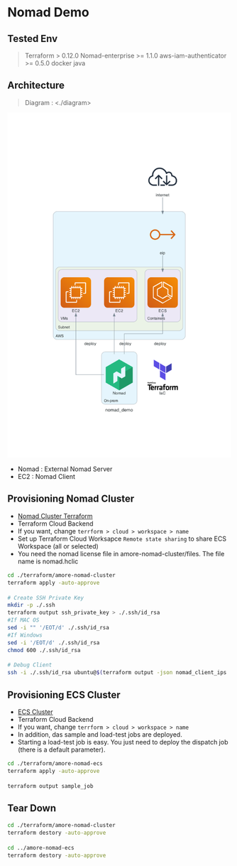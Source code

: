 # Nomad Demo

## Tested Env

> Terraform > 0.12.0
> Nomad-enterprise >= 1.1.0
> aws-iam-authenticator >= 0.5.0
> docker
> java

## Architecture

> Diagram : <./diagram>

![architecture](./diagram/nomad_demo.png)

- Nomad : External Nomad Server
- EC2 : Nomad Client

## Provisioning Nomad Cluster

- [Nomad Cluster Terraform](./terraform/amore-nomad-cluster)
- Terraform Cloud Backend
- If you want, change `terrform > cloud > workspace > name`
- Set up Terraform Cloud Worksapce `Remote state sharing` to share ECS Workspace (all or selected)
- You need the nomad license file in amore-nomad-cluster/files. The file name is nomad.hclic

```bash
cd ./terraform/amore-nomad-cluster
terraform apply -auto-approve

# Create SSH Private Key
mkdir -p ./.ssh
terraform output ssh_private_key > ./.ssh/id_rsa
#If MAC OS 
sed -i "" '/EOT/d' ./.ssh/id_rsa
#If Windows
sed -i '/EOT/d' ./.ssh/id_rsa
chmod 600 ./.ssh/id_rsa

# Debug Client
ssh -i ./.ssh/id_rsa ubuntu@$(terraform output -json nomad_client_ips | jq -r '.[0]')
```

## Provisioning ECS Cluster

- [ECS Cluster](./terraform/amore-nomad-ecs)
- Terraform Cloud Backend
- If you want, change `terrform > cloud > workspace > name`
- In addition, das sample and load-test jobs are deployed.
- Starting a load-test job is easy. You just need to deploy the dispatch job (there is a default parameter).

```bash
cd ./terraform/amore-nomad-ecs
terraform apply -auto-approve

terraform output sample_job
```

## Tear Down

```bash
cd ./terraform/amore-nomad-cluster
terraform destory -auto-approve

cd ../amore-nomad-ecs
terraform destory -auto-approve
```
